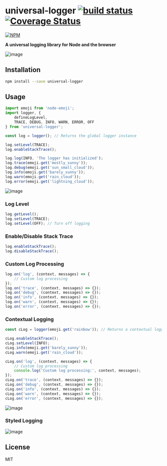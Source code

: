 # universal-logger [![build status](https://travis-ci.org/cheton/universal-logger.svg?branch=master)](https://travis-ci.org/cheton/universal-logger) [![Coverage Status](https://coveralls.io/repos/github/cheton/universal-logger/badge.svg?branch=master)](https://coveralls.io/github/cheton/universal-logger?branch=master)

[![NPM](https://nodei.co/npm/universal-logger.png?downloads=true&stars=true)](https://www.npmjs.com/package/universal-logger)

**A universal logging library for Node and the browser**
 
![image](https://cloud.githubusercontent.com/assets/447801/25858430/4d0651de-350e-11e7-9071-0ad8b2b8fece.png)

## Installation

```bash
npm install --save universal-logger
```

## Usage
```js
import emoji from 'node-emoji';
import logger, {
    defineLogLevel,
    TRACE, DEBUG, INFO, WARN, ERROR, OFF
} from 'universal-logger';

const log = logger(); // Returns the global logger instance

log.setLevel(TRACE);
log.enableStackTrace();

log.log(INFO, 'The logger has initialized');
log.trace(emoji.get('mostly_sunny'));
log.debug(emoji.get('sun_small_cloud'));
log.info(emoji.get('barely_sunny'));
log.warn(emoji.get('rain_cloud'));
log.error(emoji.get('lightning_cloud'));
```

![image](https://cloud.githubusercontent.com/assets/447801/25858187/b7290152-350d-11e7-83bb-41fa6151fa6d.png)

### Log Level
```js
log.getLevel();
log.setLevel(TRACE);
log.setLevel(OFF); // Turn off logging
```

### Enable/Disable Stack Trace
```js
log.enableStackTrace();
log.disableStackTrace();
```

### Custom Log Processing
```js
log.on('log', (context, messages) => {
    // Custom log processing
});
log.on('trace', (context, messages) => {});
log.on('debug', (context, messages) => {});
log.on('info', (context, messages) => {});
log.on('warn', (context, messages) => {});
log.on('error', (context, messages) => {});
```

### Contextual Logging
```js
const cLog = logger(emoji.get('rainbow')); // Returns a contextual logger instance 

cLog.enableStackTrace();
cLog.setLevel(INFO);
cLog.info(emoji.get('barely_sunny'));
cLog.warn(emoji.get('rain_cloud'));

cLog.on('log', (context, messages) => {
    // Custom log processing
    console.log('Custom log processing:', context, messages);
});
cLog.on('trace', (context, messages) => {});
cLog.on('debug', (context, messages) => {});
cLog.on('info', (context, messages) => {});
cLog.on('warn', (context, messages) => {});
cLog.on('error', (context, messages) => {});
```

![image](https://cloud.githubusercontent.com/assets/447801/25858521/84e4ae20-350e-11e7-8eb0-ab3d4d2cf3d0.png)

### Styled Logging
![image](https://cloud.githubusercontent.com/assets/447801/25858967/b8c7413e-350f-11e7-9fdf-14d27d195c6c.png)

## License

MIT
